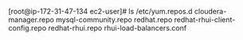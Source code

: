 [root@ip-172-31-47-134 ec2-user]# ls /etc/yum.repos.d
cloudera-manager.repo  mysql-community.repo  redhat.repo  redhat-rhui-client-config.repo  redhat-rhui.repo  rhui-load-balancers.conf
